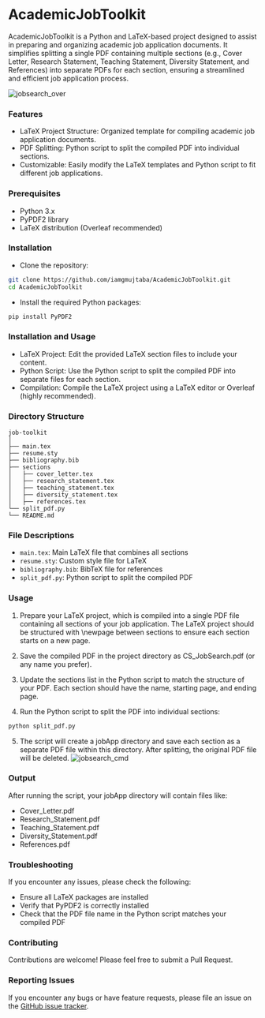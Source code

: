 # AcademicJobToolkit

AcademicJobToolkit is a Python and LaTeX-based project designed to assist in preparing and organizing academic job application documents. It simplifies splitting a single PDF containing multiple sections (e.g., Cover Letter, Research Statement, Teaching Statement, Diversity Statement, and References) into separate PDFs for each section, ensuring a streamlined and efficient job application process.

![jobsearch_over](https://github.com/iamgmujtaba/AcademicJobToolkit/assets/33286377/27f0f39b-a60b-4f39-bedf-86437b17911b)

### Features
- LaTeX Project Structure: Organized template for compiling academic job application documents.
- PDF Splitting: Python script to split the compiled PDF into individual sections.
- Customizable: Easily modify the LaTeX templates and Python script to fit different job applications.


### Prerequisites
- Python 3.x
- PyPDF2 library
- LaTeX distribution (Overleaf recommended)

### Installation
- Clone the repository:
``` bash
git clone https://github.com/iamgmujtaba/AcademicJobToolkit.git
cd AcademicJobToolkit
```
- Install the required Python packages:

```bash
pip install PyPDF2
```

### Installation and Usage
- LaTeX Project: Edit the provided LaTeX section files to include your content.
- Python Script: Use the Python script to split the compiled PDF into separate files for each section.
- Compilation: Compile the LaTeX project using a LaTeX editor or Overleaf (highly recommended).


### Directory Structure
```
job-toolkit
│
├── main.tex
├── resume.sty
├── bibliography.bib
├── sections
│   ├── cover_letter.tex
│   ├── research_statement.tex
│   ├── teaching_statement.tex
│   ├── diversity_statement.tex
│   ├── references.tex
└── split_pdf.py
└── README.md
```
### File Descriptions
- `main.tex`: Main LaTeX file that combines all sections
- `resume.sty`: Custom style file for LaTeX
- `bibliography.bib`: BibTeX file for references
- `split_pdf.py`: Python script to split the compiled PDF


### Usage
1. Prepare your LaTeX project, which is compiled into a single PDF file containing all sections of your job application. The LaTeX project should be structured with \newpage between sections to ensure each section starts on a new page.

2. Save the compiled PDF in the project directory as CS_JobSearch.pdf (or any name you prefer).

3. Update the sections list in the Python script to match the structure of your PDF. Each section should have the name, starting page, and ending page.

4. Run the Python script to split the PDF into individual sections:

```bash
python split_pdf.py
```

5. The script will create a jobApp directory and save each section as a separate PDF file within this directory. After splitting, the original PDF file will be deleted.
![jobsearch_cmd](https://github.com/iamgmujtaba/AcademicJobToolkit/assets/33286377/f0bf9b06-cc86-40c0-bd8a-02b64941564a)

### Output
After running the script, your jobApp directory will contain files like:
- Cover_Letter.pdf
- Research_Statement.pdf
- Teaching_Statement.pdf
- Diversity_Statement.pdf
- References.pdf

### Troubleshooting
If you encounter any issues, please check the following:
- Ensure all LaTeX packages are installed
- Verify that PyPDF2 is correctly installed
- Check that the PDF file name in the Python script matches your compiled PDF

### Contributing
Contributions are welcome! Please feel free to submit a Pull Request.

### Reporting Issues
If you encounter any bugs or have feature requests, please file an issue on the [GitHub issue tracker](https://github.com/iamgmujtaba/AcademicJobToolkit/issues).
